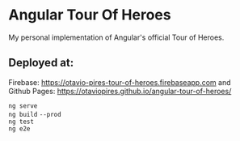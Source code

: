 # Angular Tour Of Heroes  

My personal implementation of Angular's official Tour of Heroes.  

## Deployed at:  
Firebase: https://otavio-pires-tour-of-heroes.firebaseapp.com and  
Github Pages: https://otaviopires.github.io/angular-tour-of-heroes/  


`ng serve`   
`ng build` `--prod`  
`ng test`  
`ng e2e`  
